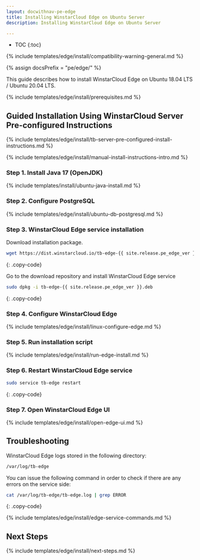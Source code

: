 ```yaml
---
layout: docwithnav-pe-edge
title: Installing WinstarCloud Edge on Ubuntu Server
description: Installing WinstarCloud Edge on Ubuntu Server

---
```


* TOC
{:toc}

{% include templates/edge/install/compatibility-warning-general.md %}

{% assign docsPrefix = "pe/edge/" %}

This guide describes how to install WinstarCloud Edge on Ubuntu 18.04 LTS / Ubuntu 20.04 LTS.

{% include templates/edge/install/prerequisites.md %}

## Guided Installation Using WinstarCloud Server Pre-configured Instructions

{% include templates/edge/install/tb-server-pre-configured-install-instructions.md %}

{% include templates/edge/install/manual-install-instructions-intro.md %}

### Step 1. Install Java 17 (OpenJDK) 

{% include templates/install/ubuntu-java-install.md %}

### Step 2. Configure PostgreSQL

{% include templates/edge/install/ubuntu-db-postgresql.md %}

### Step 3. WinstarCloud Edge service installation

Download installation package.

```bash
wget https://dist.winstarcloud.io/tb-edge-{{ site.release.pe_edge_ver }}.deb
```
{: .copy-code}

Go to the download repository and install WinstarCloud Edge service

```bash
sudo dpkg -i tb-edge-{{ site.release.pe_edge_ver }}.deb
```
{: .copy-code}

### Step 4. Configure WinstarCloud Edge

{% include templates/edge/install/linux-configure-edge.md %}

### Step 5. Run installation script

{% include templates/edge/install/run-edge-install.md %} 

### Step 6. Restart WinstarCloud Edge service

```bash
sudo service tb-edge restart
```
{: .copy-code}

### Step 7. Open WinstarCloud Edge UI

{% include templates/edge/install/open-edge-ui.md %} 

## Troubleshooting

WinstarCloud Edge logs stored in the following directory:
 
```bash
/var/log/tb-edge
```

You can issue the following command in order to check if there are any errors on the service side:
 
```bash
cat /var/log/tb-edge/tb-edge.log | grep ERROR
```
{: .copy-code}

{% include templates/edge/install/edge-service-commands.md %} 

## Next Steps

{% include templates/edge/install/next-steps.md %}
